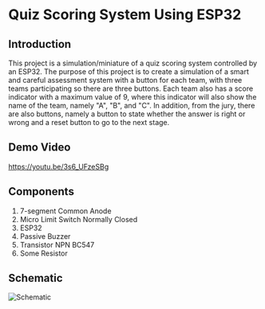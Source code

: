# Quiz Scoring System Using ESP32
## Introduction
This project is a simulation/miniature of a quiz scoring system controlled by an ESP32. The purpose of this project is to create a simulation of a smart and careful assessment system with a button for each team, with three teams participating so there are three buttons. Each team also has a score indicator with a maximum value of 9, where this indicator will also show the name of the team, namely "A", "B", and "C". In addition, from the jury, there are also buttons, namely a button to state whether the answer is right or wrong and a reset button to go to the next stage.
## Demo Video
https://youtu.be/3s6_UFzeSBg
## Components 
1. 7-segment Common Anode
2. Micro Limit Switch Normally Closed
3. ESP32
4. Passive Buzzer
5. Transistor NPN BC547
6. Some Resistor
## Schematic
![Schematic](https://github.com/user-attachments/assets/065c8b9c-7b83-4924-8680-05b514561706)
